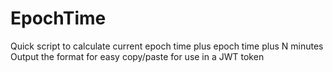 # EpochTime

Quick script to calculate current epoch time plus epoch time plus N minutes
Output the format for easy copy/paste for use in a JWT token
